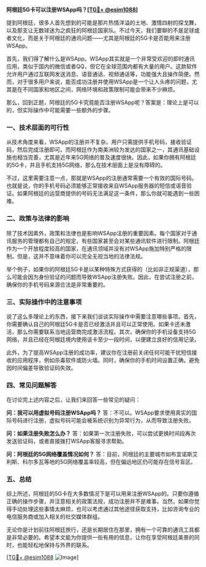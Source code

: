 **阿根廷5G卡可以注册WSApp吗？[[TG💪+ @esim1088](https://t.me/s/esim1088)]**

提到阿根廷，很多人首先想到的可能是那片热情洋溢的土地、激情四射的探戈舞，以及那支让无数球迷为之疯狂的阿根廷国家队。不过今天，我们要聊的不是足球或者文化，而是关于阿根廷的通讯问题——尤其是阿根廷的5G卡是否能用来注册WSApp。

首先，我们得了解什么是WSApp。WSApp其实就是一个非常受欢迎的即时通讯应用，类似于国内的微信或者QQ，但它在全球范围内都有大量的用户。这款软件允许用户通过互联网发送消息、语音通话、视频通话等，功能强大且操作简便。然而，对于很多用户来说，能否成功注册并使用WSApp是一个让人头疼的问题，尤其是在不同国家和地区之间，网络环境和政策限制可能会带来不少麻烦。

那么，回到正题，阿根廷的5G卡究竟能否注册WSApp呢？答案是：理论上是可以的，但实际操作中可能需要一些额外的步骤。

### 一、技术层面的可行性

从技术角度来看，WSApp的注册并不复杂。用户只需提供手机号码，接收验证码，然后完成注册即可。而阿根廷作为南美洲较为发达的国家之一，其通讯基础设施也相当完善，尤其是近年来5G网络的普及速度很快。因此，如果你拥有阿根廷的5G卡，并且手机支持5G网络，那么在技术层面上是没有障碍的。

不过，这里需要注意一点，那就是WSApp的注册通常需要一个有效的国际号码。也就是说，你的手机号码必须能够正常接收来自WSApp服务器的短信或语音验证。如果阿根廷的运营商提供的号码无法满足这一条件，那么你就可能遇到一些困难。

### 二、政策与法律的影响

除了技术因素外，政策和法律也是影响WSApp注册的重要因素。每个国家对于通讯服务的管理都有自己的规定，有些国家甚至会对某些通讯软件进行限制。阿根廷作为一个开放程度较高的国家，在通讯领域并没有对WSApp施加特别严格的限制。但是，这并不意味着你可以完全无视当地的法律法规。

举个例子，如果你的阿根廷5G卡是以某种特殊方式获得的（比如非正规渠道），那么可能会因为身份验证的问题而导致WSApp注册失败。因此，在尝试注册之前，确保你的手机号码来源合法是非常重要的。

### 三、实际操作中的注意事项

说了这么多理论上的东西，接下来我们谈谈实际操作中需要注意哪些事项。首先，你需要确认自己的阿根廷5G卡是否已经激活并且可以正常使用。如果卡还未激活，那么你需要联系当地运营商完成激活流程。其次，确保你的手机设备支持5G网络，并且已经在阿根廷境内使用该卡至少一段时间，以便建立良好的信用记录。

此外，为了提高WSApp注册的成功率，建议你在注册前关闭任何可能干扰短信接收的应用程序，例如杀毒软件或防火墙。同时，确保你的手机时间设置正确，避免因时间偏差导致验证码失效。

### 四、常见问题解答

在讨论完上述内容之后，让我们来回答一些常见的疑问：

**问：我可以用虚拟号码注册WSApp吗？**
答：不可以。WSApp要求使用真实的国际号码进行注册，虚拟号码可能会被系统识别为异常行为，从而导致注册失败。

**问：如果注册失败怎么办？**
答：如果第一次注册失败，可以尝试更换时间段再次发送验证码，或者直接拨打WSApp客服寻求帮助。

**问：阿根廷的5G网络覆盖情况如何？**
答：目前，阿根廷的主要城市如布宜诺斯艾利斯、科尔多瓦等地的5G网络覆盖率较高，但在偏远地区仍可能存在信号盲区。

### 五、总结

综上所述，阿根廷的5G卡在大多数情况下是可以用来注册WSApp的。只要你遵循正确的操作步骤，并注意相关的政策法规，成功注册并不是难事。当然，如果你觉得手动处理这些事情太麻烦，也可以考虑通过其他途径获取支持，比如咨询专业的电信服务商或加入相关的社交媒体群组。

无论你是计划前往阿根廷旅行，还是长期居住在那里，拥有一个可靠的通讯工具都是非常必要的。希望本文能为你提供一些有用的信息，让你在享受阿根廷美景的同时，也能轻松地保持与外界的联系。

[[TG💪+ @esim1088](https://t.me/s/esim1088) ![Image](https://i.postimg.cc/4NQfJmqS/Snipaste-2025-05-13-00-14-12.png)]